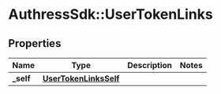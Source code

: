 # AuthressSdk::UserTokenLinks

## Properties
Name | Type | Description | Notes
------------ | ------------- | ------------- | -------------
**_self** | [**UserTokenLinksSelf**](UserTokenLinksSelf.md) |  | 

